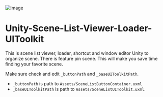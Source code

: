 ![image](https://github.com/restush/Unity-Scene-List-Viewer-Loader-UIToolkit/assets/44837900/3124f63e-a959-4142-9ebd-76c75a719d63)

# Unity-Scene-List-Viewer-Loader-UIToolkit

This is scene list viewer, loader, shortcut and window editor Unity to organize scene. There is feature pin scene. This will make you save time finding your favorite scene.

Make sure check and edit `_buttonPath` and `_baseUIToolkitPath`.
- `_buttonPath` is path to `Assets/SceneListButtonContainer.uxml`
- `_baseUIToolkitPath` is path to `Assets/SceneListUIToolkit.uxml`.



